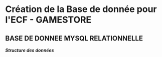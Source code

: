 # Création de la Base de donnée pour l'ECF - GAMESTORE

## BASE DE DONNEE MYSQL RELATIONNELLE

***Structure des données***
